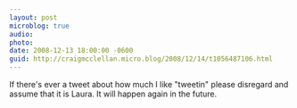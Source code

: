 ```yaml
---
layout: post
microblog: true
audio: 
photo: 
date: 2008-12-13 18:00:00 -0600
guid: http://craigmcclellan.micro.blog/2008/12/14/t1056487106.html
---
```

If there's ever a tweet about how much I like "tweetin" please disregard and assume that it is Laura.  It will happen again in the future.
